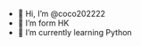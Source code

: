 - 👋 Hi, I’m @coco202222
- 👀 I’m form HK
- 🌱 I’m currently learning Python


<!---
coco202222/coco202222 is a ✨ special ✨ repository because its `README.md` (this file) appears on your GitHub profile.
You can click the Preview link to take a look at your changes.
--->
